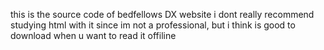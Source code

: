 this is the source code of bedfellows DX website
i dont really recommend studying html with it since im not a professional, but i think is good to download when u want to read it offiline
